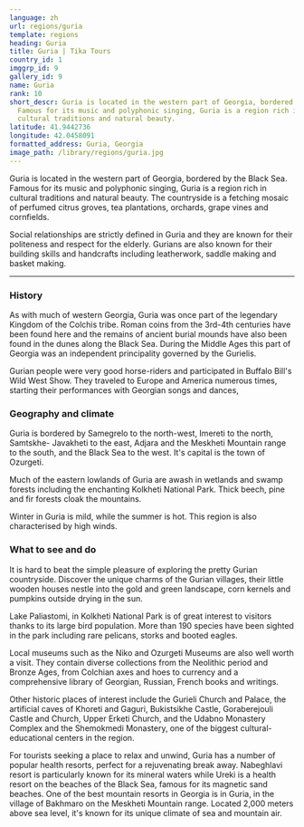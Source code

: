 ```yaml
---
language: zh
url: regions/guria
template: regions
heading: Guria
title: Guria | Tika Tours
country_id: 1
imggrp_id: 9
gallery_id: 9
name: Guria
rank: 10
short_descr: Guria is located in the western part of Georgia, bordered by the Black Sea.
  Famous for its music and polyphonic singing, Guria is a region rich in
  cultural traditions and natural beauty.
latitude: 41.9442736
longitude: 42.0458091
formatted_address: Guria, Georgia
image_path: /library/regions/guria.jpg
---
```

<div class="row content-row"><!-- 1215 (1)-->

</div>

<div class="row content-row"><!-- 1216 (2)-->
<div class="col-xs-12 col-sm-6 col-md-6"><!-- 1613 -->

Guria is located in the western part of Georgia, bordered by the Black Sea. Famous
for its music and polyphonic singing, Guria is a region rich in cultural traditions
and natural beauty. The countryside is a fetching mosaic of perfumed citrus groves,
tea plantations, orchards, grape vines and cornfields.

</div>

<div class="col-xs-12 col-sm-6 col-md-6"><!-- 1614 -->

Social relationships are strictly defined in Guria and they are known for their politeness
and respect for the elderly. Gurians are also known for their building skills and
handcrafts including leatherwork, saddle making and basket making.

</div>

</div>

<div class="row content-row"><!-- 1217 (3)-->
<div class="col-xs-12"><!-- 1615 -->

* * *

</div>

</div>

<div class="row content-row"><!-- 1218 (4)-->
<div class="col-xs-12 col-sm-6 col-md-6"><!-- 1616 -->

### History


As with much of western Georgia, Guria was once part of the legendary Kingdom of
the Colchis tribe. Roman coins from the 3rd\-4th centuries have been found here
and the remains of ancient burial mounds have also been found in the dunes along
the Black Sea. During the Middle Ages this part of Georgia was an independent principality
governed by the Gurielis.

Gurian people were very good horse\-riders and participated in Buffalo Bill's Wild
West Show. They traveled to Europe and America numerous times, starting their performances
with Georgian songs and dances,

### Geography and climate


Guria is bordered by Samegrelo to the north\-west, Imereti to the north, Samtskhe\-
Javakheti to the east, Adjara and the Meskheti Mountain range to the south, and
the Black Sea to the west. It's capital is the town of Ozurgeti.

Much of the eastern lowlands of Guria are awash in wetlands and swamp forests including
the enchanting Kolkheti National Park. Thick beech, pine and fir forests cloak the
mountains.

Winter in Guria is mild, while the summer is hot. This region is also characterised
by high winds.

</div>

<div class="col-xs-12 col-sm-6 col-md-6"><!-- 1617 -->

### What to see and do


It is hard to beat the simple pleasure of exploring the pretty Gurian countryside.
Discover the unique charms of the Gurian villages, their little wooden houses nestle
into the gold and green landscape, corn kernels and pumpkins outside drying in the
sun.

Lake Paliastomi, in Kolkheti National Park is of great interest to visitors thanks
to its large bird population. More than 190 species have been sighted in the park
including rare pelicans, storks and booted eagles.

Local museums such as the Niko and Ozurgeti Museums are also well worth a visit.
They contain diverse collections from the Neolithic period and Bronze Ages, from
Colchian axes and hoes to currency and a comprehensive library of Georgian, Russian,
French books and writings.

Other historic places of interest include the Gurieli Church and Palace, the artificial
caves of Khoreti and Gaguri, Bukistsikhe Castle, Goraberejouli Castle and Church,
Upper Erketi Church, and the Udabno Monastery Complex and the Shemokmedi Monastery,
one of the biggest cultural\-educational centers in the region.

For tourists seeking a place to relax and unwind, Guria has a number of popular health
resorts, perfect for a rejuvenating break away. Nabeghlavi resort is particularly
known for its mineral waters while Ureki is a health resort on the beaches of the
Black Sea, famous for its magnetic sand beaches. One of the best mountain resorts
in Georgia is in Guria, in the village of Bakhmaro on the Meskheti Mountain range.
Located 2,000 meters above sea level, it's known for its unique climate of sea and
mountain air.

</div>

</div>

